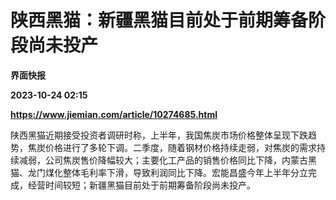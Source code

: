 # 陕西黑猫：新疆黑猫目前处于前期筹备阶段尚未投产
**界面快报**

**2023-10-24 02:15**

**https://www.jiemian.com/article/10274685.html**

陕西黑猫近期接受投资者调研时称，上半年，我国焦炭市场价格整体呈现下跌趋势，焦炭价格进行了多轮下调。二季度，随着钢材价格持续走弱，对焦炭的需求持续减弱，公司焦炭售价降幅较大；主要化工产品的销售价格同比下降，内蒙古黑猫、龙门煤化整体毛利率下滑，导致利润同比下降。宏能昌盛今年上半年分立完成，经营时间较短；新疆黑猫目前处于前期筹备阶段尚未投产。